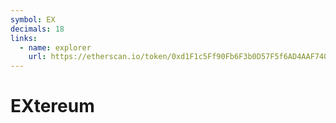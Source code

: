 ```yaml
---
symbol: EX
decimals: 18
links:
  - name: explorer
    url: https://etherscan.io/token/0xd1F1c5Ff90Fb6F3b0D57F5f6AD4AAF7400F4B39b
---
```


# EXtereum
